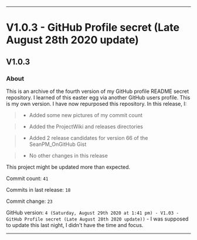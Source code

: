 
***

# V1.0.3 - GitHub Profile secret (Late August 28th 2020 update)

## V1.0.3

### About

This is an archive of the fourth version of my GitHub profile README secret repository. I learned of this easter egg via another GitHub users profile. This is my own version. I have now repurposed this repository. In this release, I:

> * Added some new pictures of my commit count

> * Added the ProjectWiki and releases directories

> * Added 2 release candidates for version 66 of the SeanPM_OnGitHub Gist

> * No other changes in this release

This project might be updated more than expected.

Commit count: `41`

Commits in last release: `18`

Commit change: `23`

GitHub version: `4 (Saturday, August 29th 2020 at 1:41 pm) - V1.03 - GitHub Profile secret (Late August 28th 2020 update))` - I was supposed to update this last night, I didn't have the time and focus.

***
